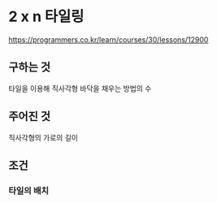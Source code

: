 # 2 x n 타일링
https://programmers.co.kr/learn/courses/30/lessons/12900

## 구하는 것
타일을 이용해 직사각형 바닥을 채우는 방법의 수

## 주어진 것
직사각형의 가로의 길이

## 조건
### 타일의 배치
